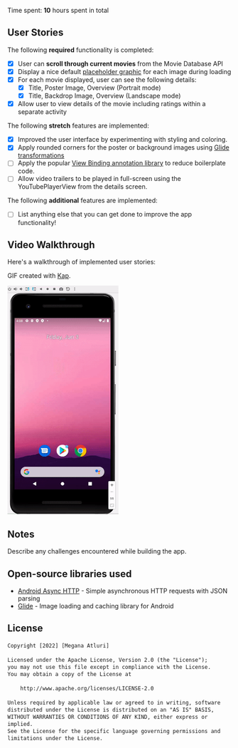 Time spent: **10** hours spent in total

## User Stories

The following **required** functionality is completed:

* [x] User can **scroll through current movies** from the Movie Database API
* [x] Display a nice default [placeholder graphic](https://guides.codepath.org/android/Displaying-Images-with-the-Glide-Library#advanced-usage) for each image during loading
* [x] For each movie displayed, user can see the following details:
    * [x] Title, Poster Image, Overview (Portrait mode)
    * [x] Title, Backdrop Image, Overview (Landscape mode)
* [x] Allow user to view details of the movie including ratings within a separate activity

The following **stretch** features are implemented:

* [x] Improved the user interface by experimenting with styling and coloring.
* [x] Apply rounded corners for the poster or background images using [Glide transformations](https://guides.codepath.org/android/Displaying-Images-with-the-Glide-Library#transformations)
* [ ] Apply the popular [View Binding annotation library](http://guides.codepath.org/android/Reducing-View-Boilerplate-with-ViewBinding) to reduce boilerplate code.
* [ ] Allow video trailers to be played in full-screen using the YouTubePlayerView from the details screen.

The following **additional** features are implemented:

* [ ] List anything else that you can get done to improve the app functionality!

## Video Walkthrough

Here's a walkthrough of implemented user stories:


GIF created with [Kap](https://getkap.co/).

<img src='https://github.com/atluriml/Flixster/raw/master/ezgif.com-gif-maker.gif' title='Flixster Walkthrough' width='250' alt='Flixster Walkthrough'/>


## Notes

Describe any challenges encountered while building the app.

## Open-source libraries used

- [Android Async HTTP](https://github.com/loopj/android-async-http) - Simple asynchronous HTTP requests with JSON parsing
- [Glide](https://github.com/bumptech/glide) - Image loading and caching library for Android

## License

    Copyright [2022] [Megana Atluri]

    Licensed under the Apache License, Version 2.0 (the "License");
    you may not use this file except in compliance with the License.
    You may obtain a copy of the License at

        http://www.apache.org/licenses/LICENSE-2.0

    Unless required by applicable law or agreed to in writing, software
    distributed under the License is distributed on an "AS IS" BASIS,
    WITHOUT WARRANTIES OR CONDITIONS OF ANY KIND, either express or implied.
    See the License for the specific language governing permissions and
    limitations under the License.
